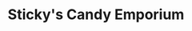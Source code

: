 ---
title: "Sticky's Candy Emporium"
url: /city-of-langley/stickys-candy-emporium/
shop: confectionery
---